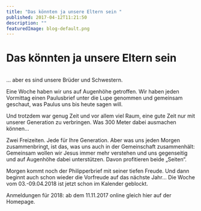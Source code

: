 ```yaml
---
title: "Das könnten ja unsere Eltern sein "
published: 2017-04-12T11:21:50
description: ""
featuredImage: blog-default.png
---
```


# Das könnten ja unsere Eltern sein 

<img loading="lazy" src="old/DSC_38691.jpg" alt>

&#8230; aber es sind unsere Brüder und Schwestern.

Eine Woche haben wir uns auf Augenhöhe getroffen. Wir haben jeden Vormittag einen Paulusbrief unter die Lupe genommen und gemeinsam geschaut, was Paulus uns bis heute sagen will.

Und trotzdem war genug Zeit und vor allem viel Raum, eine gute Zeit nur mit unserer Generation zu verbringen. Was 300 Meter dabei ausmachen können&#8230;

Zwei Freizeiten. Jede für Ihre Generation. Aber was uns jeden Morgen zusammenbringt, ist das, was uns auch in der Gemeinschaft zusammenhält: Gemeinsam wollen wir Jesus immer mehr verstehen und uns gegenseitig und auf Augenhöhe dabei unterstützen. Davon profitieren beide &#8222;Seiten&#8220;.

Morgen kommt noch der Philipperbrief mit seiner tiefen Freude. Und dann beginnt auch schon wieder die Vorfreude auf das nächste Jahr&#8230; Die Woche vom 03.-09.04.2018 ist jetzt schon im Kalender geblockt.

Anmeldungen für 2018: ab dem 11.11.2017 online gleich hier auf der Homepage.